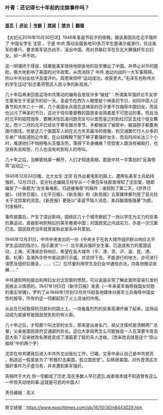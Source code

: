 ### 叶青：还记得七十年前的沈崇事件吗？

---

#### [首页](../../../..?n8443029) &nbsp;|&nbsp; [评论](../../../../../epoch-comment?n8443029) &nbsp;|&nbsp; [专题](../../../../../epoch-special?n8443029) &nbsp;|&nbsp; [禁闻](../../../../../epoch-news?n8443029) &nbsp;|&nbsp; [禁书](../../../../../books?n8443029) &nbsp;|&nbsp; [翻墙](https://github.com/gfw-breaker/nogfw/blob/master/README.md?n8443029)


<div class="post_content" id="artbody" itemprop="articleBody">
 <!-- article content begin -->
 <p>
  【大纪元2016年10月30日讯】1946年圣诞节前夕的夜晚，据说美国兵在北平强奸了
  <ok href="https://www.epochtimes.com/gb/tag/%E4%B8%AD%E5%9B%BD%E5%A5%B3%E5%AD%A6%E7%94%9F.html">
   中国女学生
  </ok>
  <ok href="https://www.epochtimes.com/gb/tag/%E6%B2%88%E5%B4%87.html">
   沈崇
  </ok>
  。于是
  <ok href="https://www.epochtimes.com/gb/tag/%E4%B8%AD%E5%85%B1.html">
   中共
  </ok>
  策动全国各地50多万学生罢课示威游行，抗议美军的暴行，要求美军惩办凶手，滚出中国。而对苏联红军在东北大肆强奸东北妇女，却一声不吭。
 </p>
 <p>
  这一阴谋终于得逞，结果是美军很快地把各地的驻军撤出了中国，并停止对华的援助，极大地影响了美国的对华政策，从而消除了
  <ok href="https://www.epochtimes.com/gb/tag/%E4%B8%AD%E5%85%B1.html">
   中共
  </ok>
  发动内战的一大军事障碍。所以中共对此给予高度评价。周恩来惊呼“运动成功，收获至大。”毛泽东也称伟大的学生运动“标志着蒋管区人民斗争的新高涨。”
 </p>
 <p>
  几十年后再来回首这场中共策动的骗局会发现许多“破绽”：所谓美军强奸北平女学生案发生于圣诞节的前一天。圣诞节在西方人眼里是个神圣的节日，如同中国人过春节和大年三十一样，几个美国水兵竟在这神圣的日子里不仅侮辱中国妇女，而且也沾污了神圣的节日，这对于信仰基督教的国民来说简直是不可思议的事。而且当时北平的妓院很多，要解决性饥渴问题完全可以堂而皇之的到红灯区去找个妓女舞女。而十二月的北平已经处于寒冬腊月季节，手都缩进了袖管中，脑袋脖子都要用围巾围住。但是这几个美国军人却在北方冬天最冷的夜晚，到交通繁忙行人众多的东单广场街道附近作案，在众目睽睽下脱下裤子要强奸女生，而且时间长达三个小时，难道他们不怕把龟头冻僵冻伤，落得下半身瘫痪？而受害人既没有被殴打，也没有失去知觉，行人也没有听到有人的呼叫。
 </p>
 <p>
  几十年之后，当解密档案一解开，人们才知道真相，那是中共一手策划的“反美倒蒋”运动之一。
 </p>
 <p>
  1946年12月24日晚，北大女生
  <ok href="https://www.epochtimes.com/gb/tag/%E6%B2%88%E5%B4%87.html">
   沈崇
  </ok>
  在外出看电影的路上，遭两名美军士兵劫持强奸。12月25日，亚光社总编辑王柱宇从一个黄包车伕那里得知了沈崇案，随即编发了一条题为“女生看电影，归途被侮辱”的稿件：谁知到了第二天，《世界日报》、《经世日报》、《北平日报》、《新生报》和《新民报》五家媒体都刊登了亚光社关于沈崇案的消息。《新民报》更是以“圣诞节恼人消息，美兵酗酒施强暴”为题，刊发稿件。
 </p>
 <p>
  事件披露后，产生了深远影响。国统区几十个城市掀起了一场以学生为主力的反美抗暴运动，直接影响到稍后的美军撤离中国；对国民党之内战实力，亦是一次沉重打击。国民政府当年就曾宣称此案系中共策划。
 </p>
 <p>
  1946年12月31日，中共中央发出的一份《中央关于在各大城市组织群众响应北平学生运动的指示》，指示要求“（一）北平美兵强奸女生事，已造成有力的爱国运动，上海、天津闻亦将响应，希望在各大城市（平、津、京、沪、渝、昆、港、蓉、杭等）及海外华侨中发动游行示威，并坚持下去。不能游行的地方，亦可进行请愿及组织后援会，……（二）应尽量利用学生及妇女中通信办法，向各地推动发展……”
 </p>
 <p>
  中共通知特别提出利用妇女对沈崇案的愤怒，可以说是非常了解此案所容易引发的民族主义情感的。1947年1月5日《新华日报》发表《一年来美军侮辱我国女同胞的事实举隅》，罗列了从1946年1月到12月共15起各地媒体对美军士兵侮辱中国女性的报导，所有的这一切都起到了火上浇油的作用。
 </p>
 <p>
  从此在已经取得抗日胜利的国土上，一场轰轰烈烈的反美高潮开展了起来。这场运动成为直接导致国民党失败的导火索。
 </p>
 <p>
  几十年之后，才知那个叫沈崇的女生，原来是出身名门，祖父沈葆桢是清朝两广总督，父亲是国民政府交通部的处长。这位大家闺秀怎么可能独自一人在深更半夜去逛大街？后来她改名换姓变成了漫画家丁聪的夫人沈峻。（改来改去就是这个“崇山峻岭”中的两个字）
 </p>
 <p>
  沈崇在中共建政后进入中共外文出版社工作，已婚，文革中承认自己是中共党员 ，制造这一假案是为了“积极打击美国，孤立国民党”。后移居美国。对外澄清这次强奸事件乃子虚乌有，并未遭到美军强奸。
 </p>
 <p>
  真相终于大白.但一切都成了历史.现在多数人早已遗忘,或者根本就不知道曾有这么一件惊天动地的事.这就是可悲的中国人!
 </p>
 <p>
  责任编辑：高义
 </p>
 <!-- article content end -->
 <div id="below_article_ad">
 </div>
</div>


---

原文链接：https://www.epochtimes.com/gb/16/10/30/n8443029.htm